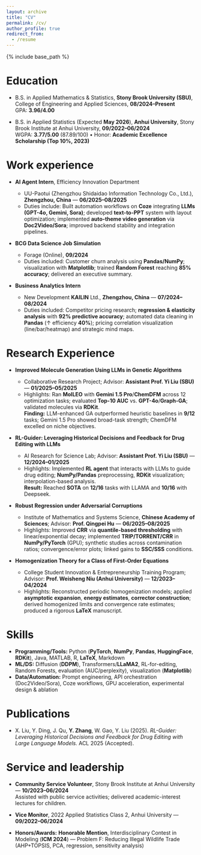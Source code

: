 ```yaml
---
layout: archive
title: "CV"
permalink: /cv/
author_profile: true
redirect_from:
  - /resume
---
```


{% include base_path %}

Education
======
* B.S. in Applied Mathematics & Statistics, **Stony Brook University (SBU)**, College of Engineering and Applied Sciences, **08/2024–Present**  
  GPA: **3.96/4.00**

* B.S. in Applied Statistics (Expected **May 2026**), **Anhui University**, Stony Brook Institute at Anhui University, **09/2022–06/2024**  
  WGPA: **3.77/5.00** (87.89/100) • Honor: **Academic Excellence Scholarship (Top 10%, 2023)**

Work experience
======
* **AI Agent Intern**, Efficiency Innovation Department  
  * UU-Paotui (Zhengzhou Shidaidao Information Technology Co., Ltd.), **Zhengzhou, China** — **06/2025–08/2025**
  * Duties include: Built automation workflows on **Coze** integrating **LLMs (GPT-4o, Gemini, Sora)**; developed **text-to-PPT** system with layout optimization; implemented **auto-theme video generation** via **Doc2Video/Sora**; improved backend stability and integration pipelines.

* **BCG Data Science Job Simulation**  
  * Forage (Online), **09/2024**
  * Duties included: Customer churn analysis using **Pandas/NumPy**; visualization with **Matplotlib**; trained **Random Forest** reaching **85% accuracy**; delivered an executive summary.

* **Business Analytics Intern**  
  * New Development **KAILIN** Ltd., **Zhengzhou, China** — **07/2024–08/2024**
  * Duties included: Competitor pricing research; **regression & elasticity analysis** with **92% predictive accuracy**; automated data cleaning in **Pandas** (↑ efficiency **40%**); pricing correlation visualization (line/bar/heatmap) and strategic mind maps.

Research Experience
======
* **Improved Molecule Generation Using LLMs in Genetic Algorithms**  
  * Collaborative Research Project; Advisor: **Assistant Prof. Yi Liu (SBU)** — **01/2025–05/2025**  
  * Highlights: Ran **MolLEO** with **Gemini 1.5 Pro**/**ChemDFM** across 12 optimization tasks; evaluated **Top-10 AUC** vs. **GPT-4o**/**Graph-GA**; validated molecules via **RDKit**.  
    **Finding:** LLM-enhanced GA outperformed heuristic baselines in **9/12** tasks; Gemini 1.5 Pro showed broad-task strength; ChemDFM excelled on niche objectives.

* **RL-Guider: Leveraging Historical Decisions and Feedback for Drug Editing with LLMs**  
  * AI Research for Science Lab; Advisor: **Assistant Prof. Yi Liu (SBU)** — **12/2024–01/2025**  
  * Highlights: Implemented **RL agent** that interacts with LLMs to guide drug editing; **NumPy/Pandas** preprocessing, **RDKit** visualization; interpolation-based analysis.  
    **Result:** Reached **SOTA** on **12/16** tasks with LLAMA and **10/16** with Deepseek.

* **Robust Regression under Adversarial Corruptions**  
  * Institute of Mathematics and Systems Science, **Chinese Academy of Sciences**; Advisor: **Prof. Qingpei Hu** — **06/2025–08/2025**  
  * Highlights: Improved **CRR** via **quantile-based thresholding** with linear/exponential decay; implemented **TRIP/TORRENT/CRR** in **NumPy/PyTorch** (GPU); synthetic studies across contamination ratios; convergence/error plots; linked gains to **SSC/SSS** conditions.

* **Homogenization Theory for a Class of First-Order Equations**  
  * College Student Innovation & Entrepreneurship Training Program; Advisor: **Prof. Weisheng Niu (Anhui University)** — **12/2023–04/2024**  
  * Highlights: Reconstructed periodic homogenization models; applied **asymptotic expansion**, **energy estimates**, **corrector construction**; derived homogenized limits and convergence rate estimates; produced a rigorous **LaTeX** manuscript.

Skills
======
* **Programming/Tools:** Python (**PyTorch**, **NumPy**, **Pandas**, **HuggingFace**, **RDKit**), Java, MATLAB, R, **LaTeX**, Markdown  
* **ML/DS:** Diffusion (**DDPM**), Transformers/**LLaMA2**, RL-for-editing, Random Forests, evaluation (AUC/perplexity), visualization (**Matplotlib**)  
* **Data/Automation:** Prompt engineering, API orchestration (Doc2Video/Sora), Coze workflows, GPU acceleration, experimental design & ablation

Publications
======

* X. Liu, Y. Ding, J. Qu, **Y. Zhang**, W. Gao, Y. Liu (2025). *RL-Guider: Leveraging Historical Decisions and Feedback for Drug Editing with Large Language Models.* ACL 2025 (Accepted).

Service and leadership
======
* **Community Service Volunteer**, Stony Brook Institute at Anhui University — **10/2023–06/2024**  
  Assisted with public service activities; delivered academic-interest lectures for children.

* **Vice Monitor**, 2022 Applied Statistics Class 2, Anhui University — **09/2022–06/2024**

* **Honors/Awards:** **Honorable Mention**, Interdisciplinary Contest in Modeling (**ICM 2024**) — Problem F: Reducing Illegal Wildlife Trade (AHP+TOPSIS, PCA, regression, sensitivity analysis)
